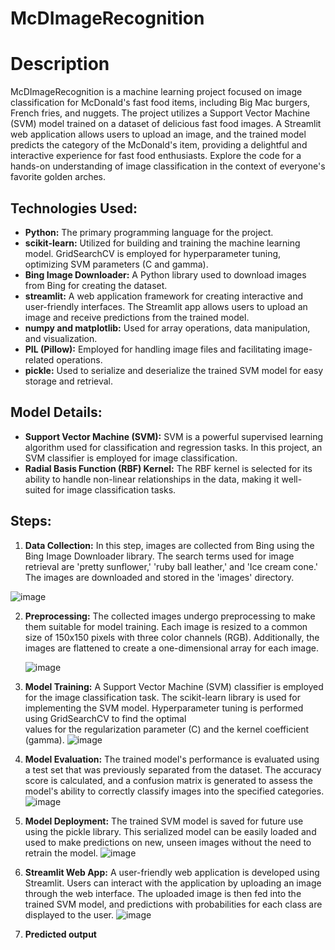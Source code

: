 # McDImageRecognition

# Description
McDImageRecognition is a machine learning project focused on image classification for McDonald's fast food items, including Big Mac burgers, French fries, and nuggets. The project   utilizes a Support Vector Machine (SVM) model trained on a dataset of delicious fast food images. A Streamlit web application allows users to upload an image, and the trained model   predicts the category of the McDonald's item, providing a delightful and interactive experience for fast food enthusiasts. Explore the code for a hands-on understanding of image classification in the context of everyone's favorite golden arches.

## Technologies Used:
- **Python:** The primary programming language for the project.
- **scikit-learn:** Utilized for building and training the machine learning model. GridSearchCV is employed for hyperparameter tuning, optimizing SVM parameters (C and gamma).
- **Bing Image Downloader:** A Python library used to download images from Bing for creating the dataset.
- **streamlit:** A web application framework for creating interactive and user-friendly interfaces. The Streamlit app allows users to upload an image and receive predictions from the trained model.
- **numpy and matplotlib:** Used for array operations, data manipulation, and visualization.
- **PIL (Pillow):** Employed for handling image files and facilitating image-related operations.
- **pickle:** Used to serialize and deserialize the trained SVM model for easy storage and retrieval.

## Model Details:
- **Support Vector Machine (SVM):** SVM is a powerful supervised learning algorithm used for classification and regression tasks. In this project, an SVM classifier is employed for image classification.
- **Radial Basis Function (RBF) Kernel:** The RBF kernel is selected for its ability to handle non-linear relationships in the data, making it well-suited for image classification tasks.


## Steps:
1. **Data Collection:**
   In this step, images are collected from Bing using the Bing Image Downloader library. The search terms used for image retrieval are 'pretty sunflower,' 'ruby ball leather,' and 'Ice cream cone.' The images are downloaded and stored 
   in the 'images' directory.
   
  ![image](https://github.com/charan1207/McDImageRecognition/blob/main/ImgMacD/Data%20collection.png?raw=true)
  

2. **Preprocessing:**
   The collected images undergo preprocessing to make them suitable for model training. Each image is resized to a common size of 150x150 pixels with three color channels (RGB). Additionally, the images are flattened to create a one-dimensional array for each image.

   ![image](https://github.com/charan1207/McDImageRecognition/blob/main/ImgMacD/preprocessing.png?raw=true)

3. **Model Training:**
   A Support Vector Machine (SVM) classifier is employed for the image classification task. The scikit-learn library is used for          
   implementing the SVM model. Hyperparameter tuning is performed using GridSearchCV to find the optimal     
   values for the regularization parameter (C) and the kernel coefficient (gamma).
 ![image](https://github.com/charan1207/McDImageRecognition/assets/28255223/a3a69b6b-7811-4cc5-9e22-83b159600eca)
   
4. **Model Evaluation:**
   The trained model's performance is evaluated using a test set that was previously separated from the dataset. The accuracy score is          calculated, and a confusion matrix is generated to assess the model's ability to correctly classify 
   images into the specified categories.
  ![image](https://github.com/charan1207/McDImageRecognition/assets/28255223/59acc845-2136-4ed8-a561-95cbda7a1a6e)


5. **Model Deployment:**
    The trained SVM model is saved for future use using the pickle library. This serialized model can be easily loaded and used to make          predictions on new, unseen images without the need to retrain the model.
  ![image](https://github.com/charan1207/McDImageRecognition/assets/28255223/d0ee163e-4e67-44bf-9483-0dbf6738ff53)


6. **Streamlit Web App:**
    A user-friendly web application is developed using Streamlit. Users can interact with the application by uploading an image through the       web interface. The uploaded image is then fed into the trained SVM model, and predictions with 
    probabilities for each class are displayed to the user.
   ![image](https://github.com/charan1207/McDImageRecognition/assets/28255223/3dfb0f8b-fe6b-4a95-8a39-77eb52c20033)

7. **Predicted output**
   
   




